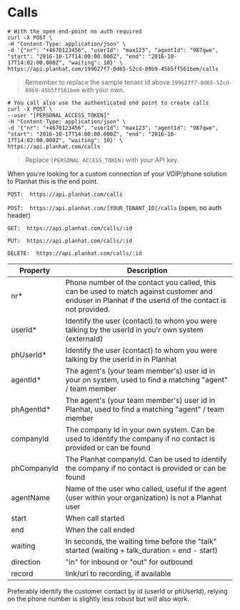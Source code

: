 # Calls

```shell
# With the open end-point no auth required
curl -X POST \
-H "Content-Type: application/json" \
-d '{"nr": "+4670123456", "userId": "max123", "agentId": "987qwe", "start": "2016-10-17T14:00:00.000Z", "end": "2016-10-17T14:02:00.000Z", "waiting": 10}' \
https://api.planhat.com/199627f7-0d65-52cd-89b9-45b5ff561bem/calls
```
> Remember to replace the sample tenant id above `199627f7-0d65-52cd-89b9-45b5ff561bem` with your own.

```shell
# You call also use the authenticated end point to create calls
curl -X POST \
--user "[PERSONAL_ACCESS_TOKEN]"
-H "Content-Type: application/json" \
-d '{"nr": "+4670123456", "userId": "max123", "agentId": "987qwe", "start": "2016-10-17T14:00:00.000Z", "end": "2016-10-17T14:02:00.000Z", "waiting": 10}' \
https://api.planhat.com/calls
```
> Replace `[PERSONAL_ACCESS_TOKEN]` with your API key.

When you're looking for a custom connection of your VOIP/phone solution to Planhat this is the end point.


`POST:  https://api.planhat.com/calls`

`POST:  https://api.planhat.com/[YOUR_TENANT_ID]/calls` (open, no auth header)

`GET:  https://api.planhat.com/calls/:id`

`PUT:  https://api.planhat.com/calls/:id`

`DELETE:  https://api.planhat.com/calls/:id`


Property | Description
--------- | -----------
nr* | Phone number of the contact you called, this can be used to match against customer and enduser in Planhat if the userId of the contact is not provided.
userId* | Identify the user (contact) to whom you were talking by the userId in you'r own system (externaId)
phUserId* | Identify the user (contact) to whom you were talking by the userId in in Planhat
agentId* | The agent's (your team member's) user id in your on system, used to find a matching "agent" / team member
phAgentId* | The agent's (your team member's) user id in Planhat, used to find a matching "agent" / team member
companyId | The company Id in your own system. Can be used to identify the company if no contact is provided or can be found
phCompanyId | The Planhat companyId. Can be used to identify the company if no contact is provided or can be found
agentName | Name of the user who called, useful if the agent (user within your organization) is not a Planhat user
start | When call started
end | When the call ended
waiting | In seconds, the waiting time before the "talk" started (waiting + talk_duration = end - start)
direction | "in" for inbound or "out" for outbound
record | link/uri to recording, if available

Preferably identify the customer contact by id (userId or phUserId), relying on the phone number is slightly less robust but will also work.
